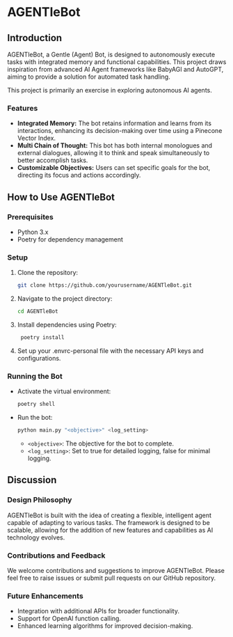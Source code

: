 # AGENTleBot

## Introduction

AGENTleBot, a Gentle (Agent) Bot, is designed to autonomously execute tasks with integrated memory and functional capabilities. This project draws inspiration from advanced AI Agent frameworks like BabyAGI and AutoGPT, aiming to provide a solution for automated task handling.

This project is primarily an exercise in exploring autonomous AI agents.

### Features

- **Integrated Memory:** The bot retains information and learns from its interactions, enhancing its decision-making over time using a Pinecone Vector Index.
- **Multi Chain of Thought:** This bot has both internal monologues and external dialogues, allowing it to think and speak simultaneously to better accomplish tasks.
- **Customizable Objectives:** Users can set specific goals for the bot, directing its focus and actions accordingly.

## How to Use AGENTleBot

### Prerequisites

- Python 3.x
- Poetry for dependency management

### Setup

1. Clone the repository:
   ```bash
   git clone https://github.com/yourusername/AGENTleBot.git
   ```
2. Navigate to the project directory:
   ```bash
   cd AGENTleBot
   ```
3. Install dependencies using Poetry:
   ```bash
    poetry install
   ```
4. Set up your .envrc-personal file with the necessary API keys and configurations.

### Running the Bot

- Activate the virtual environment:
  ```bash
  poetry shell
  ```
- Run the bot:
  ```bash
  python main.py "<objective>" <log_setting>
  ```
  - `<objective>`: The objective for the bot to complete.
  - `<log_setting>`: Set to true for detailed logging, false for minimal logging.

## Discussion

### Design Philosophy

AGENTleBot is built with the idea of creating a flexible, intelligent agent capable of adapting to various tasks. The framework is designed to be scalable, allowing for the addition of new features and capabilities as AI technology evolves.

### Contributions and Feedback

We welcome contributions and suggestions to improve AGENTleBot. Please feel free to raise issues or submit pull requests on our GitHub repository.

### Future Enhancements

- Integration with additional APIs for broader functionality.
- Support for OpenAI function calling.
- Enhanced learning algorithms for improved decision-making.
